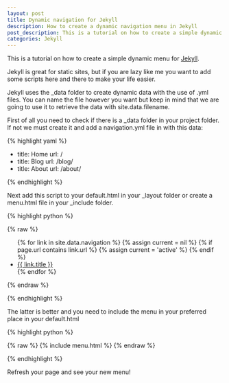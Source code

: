 ```yaml
---
layout: post
title: Dynamic navigation for Jekyll
description: How to create a dynamic navigation menu in Jekyll
post_description: This is a tutorial on how to create a simple dynamic menu for Jekyll
categories: Jekyll
---
```


This is a tutorial on how to create a simple dynamic menu for [Jekyll](https://github.com/jekyll/jekyll).

Jekyll is great for static sites, but if you are lazy like me you want to add some scripts here and there to make your life easier.

Jekyll uses the _data folder to create dynamic data with the use of .yml files.
You can name the file however you want but keep in mind that we are going to use it to retrieve the data with site.data.filename.

First of all you need to check if there is a _data folder in your project folder. If not we must create it and add a navigation.yml file in with this data:

{% highlight yaml %}

- title: Home
  url: /
- title: Blog
  url: /blog/
- title: About
  url: /about/

{% endhighlight %}

Next add this script to your default.html in your _layout folder or create a menu.html file in your _include folder.



{% highlight python %}

{% raw %}
<nav>
    <ul>
    {% for link in site.data.navigation %}
        {% assign current = nil %}
        {% if page.url contains link.url %}
            {% assign current = 'active' %}
        {% endif %}
        <li class="{{ current }}">
            <a href="{{ link.url }}">{{ link.title }}</a>
        </li>
    {% endfor %}
    </ul>
</nav>
{% endraw %}

{% endhighlight %}

The latter is better and you need to include the menu in your preferred place in your default.html

{% highlight python %}

{% raw %}
{% include menu.html %}
{% endraw %}

{% endhighlight %}

Refresh your page and see your new menu!
